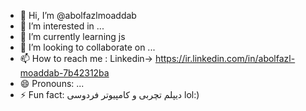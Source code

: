 - 👋 Hi, I’m @abolfazlmoaddab
- 👀 I’m interested in ...
- 🌱 I’m currently learning js
- 💞️ I’m looking to collaborate on ...
- 📫 How to reach me : Linkedin-> https://ir.linkedin.com/in/abolfazl-moaddab-7b42312ba
- 😄 Pronouns: ...
- ⚡ Fun fact: دیپلم تچربی و کامپیوتر فردوسی lol:)

<!---
abolfazlmoaddab/abolfazlmoaddab is a ✨ special ✨ repository because its `README.md` (this file) appears on your GitHub profile.
You can click the Preview link to take a look at your changes.
--->
